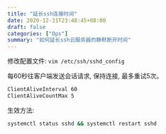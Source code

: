 ```yaml
---
title: "延长ssh连接时间"
date: 2020-12-31T23:48:45+08:00
draft: false
categories: ["Ops"]
summary: "如何延长ssh云服务器的静默断开时间"
---
```


修改配置文件: `vim /etc/ssh/sshd_config`

每60秒往客户端发送会话请求, 保持连接, 最多重试5次。

```bash
ClientAliveInterval 60
ClientAliveCountMax 5
```

生效方法:
```bash
systemctl status sshd && systemctl restart sshd
```
